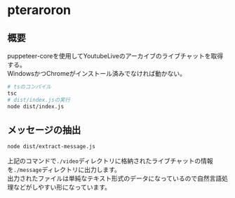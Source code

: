 # pteraroron

## 概要

puppeteer-coreを使用してYoutubeLiveのアーカイブのライブチャットを取得する。  
WindowsかつChromeがインストール済みでなければ動かない。

```sh
# tsのコンパイル
tsc
# dist/index.jsの実行
node dist/index.js
```

## メッセージの抽出

```sh
node dist/extract-message.js
```

上記のコマンドで`./video`ディレクトリに格納されたライブチャットの情報を`./message`ディレクトリに出力します。  
出力されたファイルは単純なテキスト形式のデータになっているので自然言語処理などがしやすい形になっています。